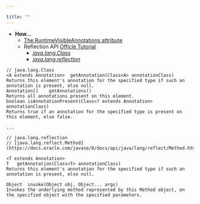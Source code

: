 ```yaml
---

title: "" 
---
```


- **How...**
  - [The RuntimeVisibleAnnotations attribute](https://docs.oracle.com/javase/specs/jvms/se7/html/jvms-4.html#jvms-4.7.16)
  - Reflection API [Officle Tutorial](https://docs.oracle.com/javase/tutorial/reflect/)
    - *[java.lang.Class](https://docs.oracle.com/javase/8/docs/api/java/lang/Class.html)*
    - *[java.lang.reflection](https://github.com/ppdouble/jdk-src/tree/master/java/lang/reflect)*

```Text
// java.lang.Class
<A extends Annotation>	getAnnotation(Class<A> annotationClass)
Returns this element's annotation for the specified type if such an annotation is present, else null.
Annotation[]	getAnnotations()
Returns all annotations present on this element.
boolean	isAnnotationPresent(Class<? extends Annotation> annotationClass)
Returns true if an annotation for the specified type is present on this element, else false.

...

// java.lang.reflection
// [java.lang.reflect.Method](https://docs.oracle.com/javase/8/docs/api/java/lang/reflect/Method.html)

<T extends Annotation>
T	getAnnotation(Class<T> annotationClass)
Returns this element's annotation for the specified type if such an annotation is present, else null.

Object	invoke(Object obj, Object... args)
Invokes the underlying method represented by this Method object, on the specified object with the specified parameters.



```
